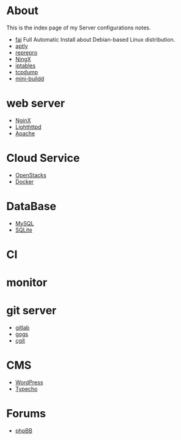 # About
This is the index page of my Server configurations notes.

* [fai]() Full Automatic Install about Debian-based Linux distribution.
* [aptly]()
* [reprepro]()
* [NingX]()
* [iptables]()
* [tcpdump]()
* [mini-buildd]()

# web server
* [NginX]()
* [Lighthttpd]()
* [Apache]()

# Cloud Service
* [OpenStacks]()
* [Docker]()

# DataBase
* [MySQL]()
* [SQLite]()

# CI

# monitor


# git server
* [gitlab]()
* [gogs]()
* [cgit]()

# CMS
* [WordPress]()
* [Typecho]()

# Forums
* [phpBB]()
